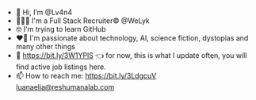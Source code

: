 - 👋 Hi, I’m @Lv4n4
- 🦸🏻‍♀️ I'm a Full Stack Recruiter© @WeLyk 
- 🤓 I'm trying to learn GitHub
- ❤️‍🔥 I'm passionate about technology, AI, science fiction, dystopias and many other things
- 🔗 https://bit.ly/3W1YPlS 👈 for now, this is what I update often, you will find active job listings here.
- 📫 How to reach me: https://bit.ly/3LdgcuV  luanaelia@reshumanalab.com

<!---
Lv4n4/Lv4n4 is a ✨ special ✨ repository because its `README.md` (this file) appears on your GitHub profile.
You can click the Preview link to take a look at your changes.
--->
